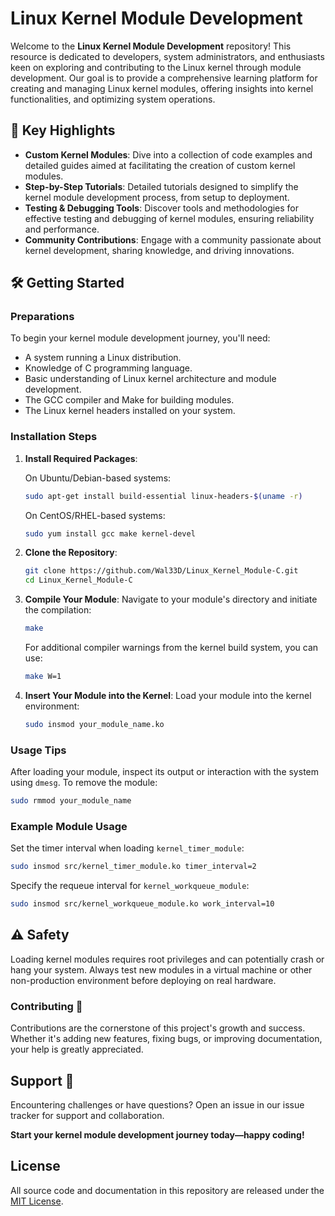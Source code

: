 # Linux Kernel Module Development

Welcome to the **Linux Kernel Module Development** repository! This resource is dedicated to developers, system administrators, and enthusiasts keen on exploring and contributing to the Linux kernel through module development. Our goal is to provide a comprehensive learning platform for creating and managing Linux kernel modules, offering insights into kernel functionalities, and optimizing system operations.

## 🚀 Key Highlights

- **Custom Kernel Modules**: Dive into a collection of code examples and detailed guides aimed at facilitating the creation of custom kernel modules.
- **Step-by-Step Tutorials**: Detailed tutorials designed to simplify the kernel module development process, from setup to deployment.
- **Testing & Debugging Tools**: Discover tools and methodologies for effective testing and debugging of kernel modules, ensuring reliability and performance.
- **Community Contributions**: Engage with a community passionate about kernel development, sharing knowledge, and driving innovations.

## 🛠 Getting Started

### Preparations

To begin your kernel module development journey, you'll need:
- A system running a Linux distribution.
- Knowledge of C programming language.
- Basic understanding of Linux kernel architecture and module development.
- The GCC compiler and Make for building modules.
- The Linux kernel headers installed on your system.

### Installation Steps

1. **Install Required Packages**:

   On Ubuntu/Debian-based systems:
   ```bash
   sudo apt-get install build-essential linux-headers-$(uname -r)
   ```

   On CentOS/RHEL-based systems:
   ```bash
   sudo yum install gcc make kernel-devel
   ```

2. **Clone the Repository**:
   ```bash
   git clone https://github.com/Wal33D/Linux_Kernel_Module-C.git
   cd Linux_Kernel_Module-C
   ```

3. **Compile Your Module**:
   Navigate to your module's directory and initiate the compilation:
   ```bash
   make
   ```
   For additional compiler warnings from the kernel build system, you can use:
   ```bash
   make W=1
   ```

4. **Insert Your Module into the Kernel**:
   Load your module into the kernel environment:
   ```bash
   sudo insmod your_module_name.ko
   ```

### Usage Tips

After loading your module, inspect its output or interaction with the system using `dmesg`. To remove the module:
```bash
sudo rmmod your_module_name
```

### Example Module Usage

Set the timer interval when loading `kernel_timer_module`:

```bash
sudo insmod src/kernel_timer_module.ko timer_interval=2
```

Specify the requeue interval for `kernel_workqueue_module`:

```bash
sudo insmod src/kernel_workqueue_module.ko work_interval=10
```

## ⚠️ Safety

Loading kernel modules requires root privileges and can potentially crash or hang
your system. Always test new modules in a virtual machine or other
non-production environment before deploying on real hardware.

### Contributing 🤝

Contributions are the cornerstone of this project's growth and success. Whether it's adding new features, fixing bugs, or improving documentation, your help is greatly appreciated.

## Support 🤗

Encountering challenges or have questions? Open an issue in our issue tracker for support and collaboration.

**Start your kernel module development journey today—happy coding!**

## License

All source code and documentation in this repository are released under the [MIT License](LICENSE).
